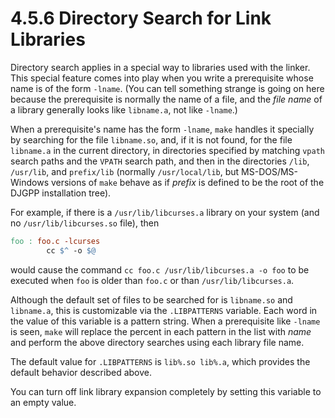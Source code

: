 # 4.5.6 Directory Search for Link Libraries

Directory search applies in a special way to libraries used with the linker.
This special feature comes into play when you write a prerequisite whose name is of the form `-lname`.
(You can tell something strange is going on here because the prerequisite is normally the name of a file, and the _file name_ of a library generally looks like `libname.a`, not like `-lname`.)

When a prerequisite's name has the form `-lname`, `make` handles it specially by searching for the file `libname.so`, and, if it is not found, for the file `libname.a` in the current directory, in directories specified by matching `vpath` search paths and the `VPATH` search path, and then in the directories `/lib`, `/usr/lib`, and `prefix/lib` (normally `/usr/local/lib`, but MS-DOS/MS-Windows versions of `make` behave as if _prefix_ is defined to be the root of the DJGPP installation tree).

For example, if there is a `/usr/lib/libcurses.a` library on your system (and no `/usr/lib/libcurses.so` file), then

```makefile
foo : foo.c -lcurses
        cc $^ -o $@
```

would cause the command `cc foo.c /usr/lib/libcurses.a -o foo` to be executed when `foo` is older than `foo.c` or than `/usr/lib/libcurses.a`.

Although the default set of files to be searched for is `libname.so` and `libname.a`, this is customizable via the `.LIBPATTERNS` variable.
Each word in the value of this variable is a pattern string.
When a prerequisite like `-lname` is seen, `make` will replace the percent in each pattern in the list with _name_ and perform the above directory searches using each library file name.

The default value for `.LIBPATTERNS` is `lib%.so lib%.a`, which provides the default behavior described above.

You can turn off link library expansion completely by setting this variable to an empty value.
